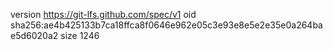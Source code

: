 version https://git-lfs.github.com/spec/v1
oid sha256:ae4b425133b7ca18ffca8f0646e962e05c3e93e8e5e2e35e0a264bae5d6020a2
size 1246
